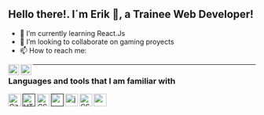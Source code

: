 ## Hello there!.   I´m Erik 👋, a Trainee Web Developer!


- 🌱 I’m currently learning React.Js
- 👯 I’m looking to collaborate on gaming proyects
- 📫 How to reach me: 

<a href="https://www.instagram.com/erikvernaa/">
<img align="left" alt="Erik Verna IG" width="22px" src="https://icongr.am/fontawesome/instagram.svg?size=128&color=70c8ff" />
</a>

<a href="https://www.linkedin.com/in/erik-tom%C3%A1s-verna-a221151b1/">
<img align="left" alt="Erik Verna LnkIN" width="22px" src="https://icongr.am/fontawesome/linkedin.svg?size=128&color=70c8ff" />
</a>

<hr />

### Languages and tools that I am familiar with

<!-- GIT -->
<a href="https://git-scm.com/">
<img align="left" alt="Git" width="26px" src="https://icongr.am/devicon/git-original.svg?size=148&color=b31919" />
</a>


<!-- HTML -->
<a href="">
<img align="left" alt="HTML" width="26px" src="https://icongr.am/devicon/html5-original.svg?size=148&color=b31919" />
</a>

<!-- CSS -->
<a href="https://developer.mozilla.org/es/docs/Web/CSS">
<img align="left" alt="CSS" width="26px" src="https://icongr.am/devicon/css3-original-wordmark.svg?size=148&color=b31919" />
</a>

<!--Bootstrap-->
<a href="">
<img align="left" alt="" width="26px" src="https://icongr.am/devicon/bootstrap-plain.svg?size=148&color=51388a" />
</a>

<!--Js-->
<a href="https://developer.mozilla.org/es/docs/Web/JavaScript">
<img align="left" alt="javascript" width="26px" src="https://icongr.am/devicon/javascript-original.svg?size=148&color=b31919" />
</a>

<!--TS-->
<a href="https://www.typescriptlang.org/">
<img align="left" alt="CSS" width="26px" src="https://icongr.am/devicon/typescript-original.svg?size=148&color=b31919" />
</a>

<!-- React -->
<a href="https://es.reactjs.org/">
<img align="left" alt="" width="26px" src="https://icongr.am/devicon/react-original.svg?size=148&color=b31919" />
</a>





